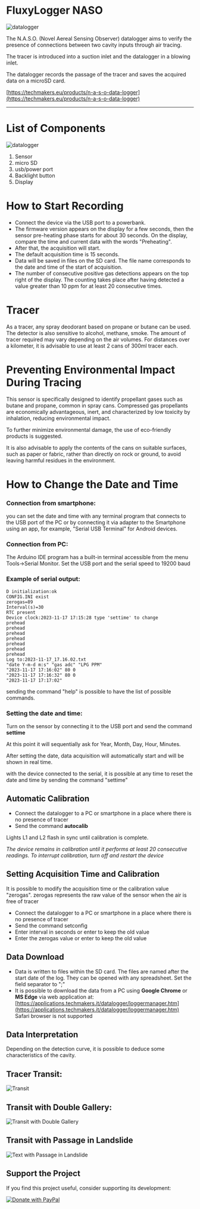 # FluxyLogger NASO

![datalogger](logo.png)

The N.A.S.O. (Novel Aereal Sensing Observer) datalogger aims to verify the presence of connections between two cavity inputs through air tracing.

The tracer is introduced into a suction inlet and the datalogger in a blowing inlet.

The datalogger records the passage of the tracer and saves the acquired data on a microSD card.

[https://techmakers.eu/products/n-a-s-o-data-logger](https://techmakers.eu/products/n-a-s-o-data-logger)

-----

# List of Components

![datalogger](datalogger_lcd.png)


1. Sensor
2. micro SD
3. usb/power port
4. Backlight button
5. Display


# How to Start Recording

- Connect the device via the USB port to a powerbank.
- The firmware version appears on the display for a few seconds, then the sensor pre-heating phase starts for about 30 seconds. On the display, compare the time and current data with the words "Preheating".
- After that, the acquisition will start.
- The default acquisition time is 15 seconds.
- Data will be saved in files on the SD card. The file name corresponds to the date and time of the start of acquisition.
- The number of consecutive positive gas detections appears on the top right of the display. The counting takes place after having detected a value greater than 10 ppm for at least 20 consecutive times.

# Tracer

As a tracer, any spray deodorant based on propane or butane can be used.
The detector is also sensitive to alcohol, methane, smoke.
The amount of tracer required may vary depending on the air volumes.
For distances over a kilometer, it is advisable to use at least 2 cans of 300ml tracer each.

# Preventing Environmental Impact During Tracing

This sensor is specifically designed to identify propellant gases such as butane and propane, common in spray cans. Compressed gas propellants are economically advantageous, inert, and characterized by low toxicity by inhalation, reducing environmental impact.

To further minimize environmental damage, the use of eco-friendly products is suggested.

It is also advisable to apply the contents of the cans on suitable surfaces, such as paper or fabric, rather than directly on rock or ground, to avoid leaving harmful residues in the environment.

 
# How to Change the Date and Time

### Connection from smartphone:
you can set the date and time with any terminal program that connects to the
USB port of the PC or by connecting it via adapter to the Smartphone using an app, for
example, "Serial USB Terminal" for Android devices.


### Connection from PC:
The Arduino IDE program has a built-in terminal accessible from the menu
Tools->Serial Monitor.
Set the USB port and the serial speed to 19200 baud

### Example of serial output:

```
D initialization:ok
CONFIG.INI exist
zerogas=89
Interval(s)=30
RTC present
Device clock:2023-11-17 17:15:28 type 'settime' to change
prehead
prehead
prehead
prehead
prehead
prehead
prehead
Log to:2023-11-17_17.16.02.txt
"date Y-m-d m:s" "gas adc" "LPG PPM"
"2023-11-17 17:16:02" 80 0
"2023-11-17 17:16:32" 80 0
"2023-11-17 17:17:02"

```


sending the command "help" is possible to have the list of possible commands.


### Setting the date and time:
Turn on the sensor by connecting it to the USB port and send the command **settime**

At this point it will sequentially ask for Year, Month, Day, Hour, Minutes.

After setting the date, data acquisition will automatically start and will be shown in real time.

with the device connected to the serial, it is possible at any time to reset the date and time by sending the command "settime"

## Automatic Calibration
- Connect the datalogger to a PC or smartphone in a place where there is no presence of tracer
- Send the command **autocalib**

Lights L1 and L2 flash in sync until calibration is complete.

*The device remains in calibration until it performs at least 20 consecutive readings. To interrupt calibration, turn off and restart the device*

## Setting Acquisition Time and Calibration

It is possible to modify the acquisition time or the calibration value "zerogas".
zerogas represents the raw value of the sensor when the air is free of tracer

- Connect the datalogger to a PC or smartphone in a place where there is no presence of tracer
- Send the command setconfig
- Enter interval in seconds or enter to keep the old value
- Enter the zerogas value or enter to keep the old value

## Data Download

- Data is written to files within the SD card. The files are named after the start date of the log. They can be opened with any spreadsheet. Set the field separator to ";"
- It is possible to download the data from a PC using **Google Chrome** or **MS Edge** via web application at: [https://applications.techmakers.it/datalogger/loggermanager.htm](https://applications.techmakers.it/datalogger/loggermanager.htm)
 Safari browser is not supported

## Data Interpretation

Depending on the detection curve, it is possible to deduce some characteristics of the cavity.

## Tracer Transit:
![Transit](transit.png)

## Transit with Double Gallery:
![Transit with Double Gallery](transit2.png)

## Transit with Passage in Landslide
![Text with Passage in Landslide](transit3.png)


## Support the Project

If you find this project useful, consider supporting its development:

[![Donate with PayPal](paypal.png)](https://www.paypal.com/donate/?business=TKQWLKGENEP7L&no_recurring=0&item_name=Progetto+FluxyLogger+NASO&currency_code=EUR)

